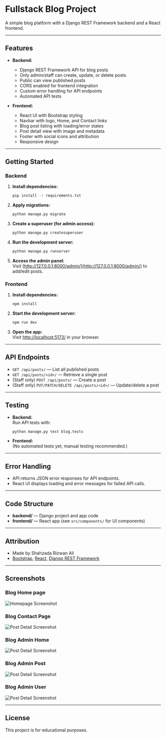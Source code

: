 # Fullstack Blog Project

A simple blog platform with a Django REST Framework backend and a React frontend.

---

## Features

- **Backend:**

  - Django REST Framework API for blog posts
  - Only admin/staff can create, update, or delete posts
  - Public can view published posts
  - CORS enabled for frontend integration
  - Custom error handling for API endpoints
  - Automated API tests

- **Frontend:**
  - React UI with Bootstrap styling
  - Navbar with logo, Home, and Contact links
  - Blog post listing with loading/error states
  - Post detail view with image and metadata
  - Footer with social icons and attribution
  - Responsive design

---

## Getting Started

### Backend

1. **Install dependencies:**

   ```sh
   pip install -r requirements.txt
   ```

2. **Apply migrations:**

   ```sh
   python manage.py migrate
   ```

3. **Create a superuser (for admin access):**

   ```sh
   python manage.py createsuperuser
   ```

4. **Run the development server:**

   ```sh
   python manage.py runserver
   ```

5. **Access the admin panel:**  
   Visit [http://127.0.0.1:8000/admin/](http://127.0.0.1:8000/admin/) to add/edit posts.

### Frontend

1. **Install dependencies:**

   ```sh
   npm install
   ```

2. **Start the development server:**

   ```sh
   npm run dev
   ```

3. **Open the app:**  
   Visit [http://localhost:5173/](http://localhost:5173/) in your browser.

---

## API Endpoints

- `GET /api/posts/` — List all published posts
- `GET /api/posts/<id>/` — Retrieve a single post
- (Staff only) `POST /api/posts/` — Create a post
- (Staff only) `PUT/PATCH/DELETE /api/posts/<id>/` — Update/delete a post

---

## Testing

- **Backend:**  
  Run API tests with:
  ```sh
  python manage.py test blog.tests
  ```
- **Frontend:**  
  (No automated tests yet; manual testing recommended.)

---

## Error Handling

- API returns JSON error responses for API endpoints.
- React UI displays loading and error messages for failed API calls.

---

## Code Structure

- **backend/** — Django project and app code
- **frontend/** — React app (see `src/components/` for UI components)

---

## Attribution

- Made by Shahzada Rizwan Ali
- [Bootstrap](https://getbootstrap.com/), [React](https://react.dev/), [Django REST Framework](https://www.django-rest-framework.org/)

---

## Screenshots

### Blog Home page

![Homepage Screenshot](src/screenshots/home.jpg)

### Blog Contact Page

![Post Detail Screenshot](src/screenshots/contact.jpg)

### Blog Admin Home

![Post Detail Screenshot](src/screenshots/admin-home.jpg)

### Blog Admin Post

![Post Detail Screenshot](src/screenshots/admin-post.jpg)

### Blog Admin User

![Post Detail Screenshot](src/screenshots/admin-user.jpg)

---

## License

This project is for educational purposes.
